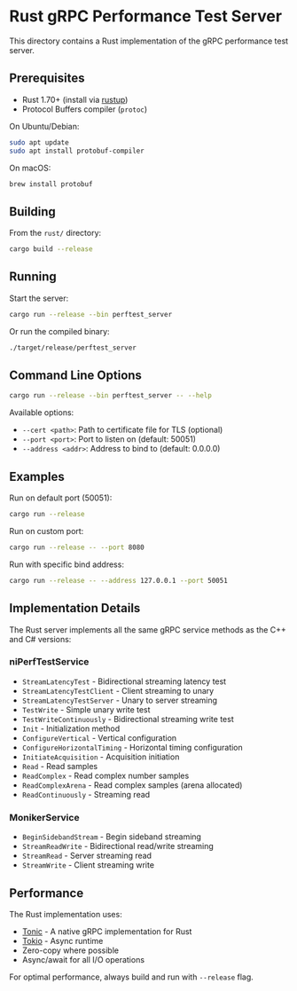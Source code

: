 # Rust gRPC Performance Test Server

This directory contains a Rust implementation of the gRPC performance test server.

## Prerequisites

- Rust 1.70+ (install via [rustup](https://rustup.rs/))
- Protocol Buffers compiler (`protoc`)

On Ubuntu/Debian:
```bash
sudo apt update
sudo apt install protobuf-compiler
```

On macOS:
```bash
brew install protobuf
```

## Building

From the `rust/` directory:

```bash
cargo build --release
```

## Running

Start the server:

```bash
cargo run --release --bin perftest_server
```

Or run the compiled binary:

```bash
./target/release/perftest_server
```

## Command Line Options

```bash
cargo run --release --bin perftest_server -- --help
```

Available options:
- `--cert <path>`: Path to certificate file for TLS (optional)
- `--port <port>`: Port to listen on (default: 50051)
- `--address <addr>`: Address to bind to (default: 0.0.0.0)

## Examples

Run on default port (50051):
```bash
cargo run --release
```

Run on custom port:
```bash
cargo run --release -- --port 8080
```

Run with specific bind address:
```bash
cargo run --release -- --address 127.0.0.1 --port 50051
```

## Implementation Details

The Rust server implements all the same gRPC service methods as the C++ and C# versions:

### niPerfTestService
- `StreamLatencyTest` - Bidirectional streaming latency test
- `StreamLatencyTestClient` - Client streaming to unary
- `StreamLatencyTestServer` - Unary to server streaming  
- `TestWrite` - Simple unary write test
- `TestWriteContinuously` - Bidirectional streaming write test
- `Init` - Initialization method
- `ConfigureVertical` - Vertical configuration
- `ConfigureHorizontalTiming` - Horizontal timing configuration
- `InitiateAcquisition` - Acquisition initiation
- `Read` - Read samples
- `ReadComplex` - Read complex number samples
- `ReadComplexArena` - Read complex samples (arena allocated)
- `ReadContinuously` - Streaming read

### MonikerService
- `BeginSidebandStream` - Begin sideband streaming
- `StreamReadWrite` - Bidirectional read/write streaming
- `StreamRead` - Server streaming read
- `StreamWrite` - Client streaming write

## Performance

The Rust implementation uses:
- [Tonic](https://github.com/hyperium/tonic) - A native gRPC implementation for Rust
- [Tokio](https://tokio.rs/) - Async runtime
- Zero-copy where possible
- Async/await for all I/O operations

For optimal performance, always build and run with `--release` flag.
